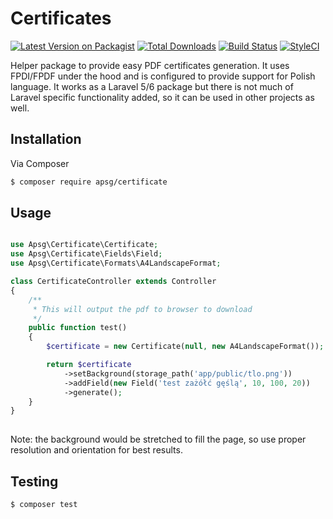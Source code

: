 # Certificates

[![Latest Version on Packagist][ico-version]][link-packagist]
[![Total Downloads][ico-downloads]][link-downloads]
[![Build Status][ico-travis]][link-travis] 
[![StyleCI][ico-styleci]][link-styleci] 

Helper package to provide easy PDF certificates generation. 
It uses FPDI/FPDF under the hood and is configured to provide support for Polish language.
It works as a Laravel 5/6 package but there is not much of Laravel specific functionality added, so it can be used in other projects as well.

## Installation

Via Composer

``` bash
$ composer require apsg/certificate
```

## Usage

```php

use Apsg\Certificate\Certificate;
use Apsg\Certificate\Fields\Field;
use Apsg\Certificate\Formats\A4LandscapeFormat;

class CertificateController extends Controller
{
    /**
     * This will output the pdf to browser to download
     */
    public function test()
    {
        $certificate = new Certificate(null, new A4LandscapeFormat());

        return $certificate
            ->setBackground(storage_path('app/public/tlo.png'))
            ->addField(new Field('test zażółć gęślą', 10, 100, 20))
            ->generate();
    }
}
 
```

Note: the background would be stretched to fill the page, so use proper resolution and orientation for best results.

## Testing

``` bash
$ composer test
```

[ico-version]: https://img.shields.io/packagist/v/apsg/certificate.svg?style=flat-square
[ico-downloads]: https://img.shields.io/packagist/dt/apsg/certificate.svg?style=flat-square
[ico-travis]: https://img.shields.io/travis/apsg/certificate/master.svg?style=flat-square
[ico-styleci]: https://styleci.io/repos/234774514/shield

[link-packagist]: https://packagist.org/packages/apsg/certificate
[link-downloads]: https://packagist.org/packages/apsg/certificate
[link-travis]: https://travis-ci.org/apsg/certificate
[link-styleci]: https://styleci.io/repos/234774514
[link-author]: https://github.com/apsg
[link-contributors]: ../../contributors
